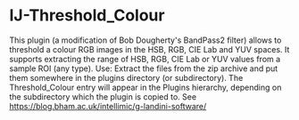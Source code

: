 # IJ-Threshold_Colour
This plugin (a modification of Bob Dougherty's BandPass2 filter) allows to threshold a colour RGB images in the HSB, RGB, CIE Lab and YUV spaces. It supports extracting the range of HSB, RGB, CIE Lab or YUV values from a sample ROI (any type). Use: Extract the files from the zip archive and put them somewhere in the plugins directory (or subdirectory). The Threshold_Colour entry will appear in the Plugins hierarchy, depending  on the subdirectory which the plugin is copied to.
See https://blog.bham.ac.uk/intellimic/g-landini-software/
